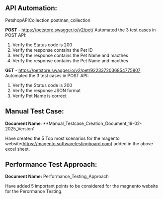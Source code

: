 API Automation:
-----------------
PetshopAPICollection.postman_collection

**POST** - https://petstore.swagger.io/v2/pet/
Automated the 3 test cases in POST API:
1. Verify the Status code is 200
2. Verify the response contains the Pet ID
3. Verify the response contains the Pet Name and macthes
4. Verify the response contains the Pet Name and macthes
   
**GET** - https://petstore.swagger.io/v2/pet/9223372036854775807
Automated the 3 test cases in POST API:
1. Verify the Status code is 200
2. Verify the response JSON format
3. Verify Pet Name is correct
   
Manual Test Case:
-------------------
**Document Name**: **Manual_Testcase_Creation_Document_19-02-2025_Version1

Have created the 5 Top most scenarios for the magento website(https://magento.softwaretestingboard.com) added in the above excel sheet.


**Performance Test Approach:**
--------------------------------
**Document Name:** Performance_Testing_Approach

Have added 5 important points to be considered for the magnento website for the Perormance Testing.






